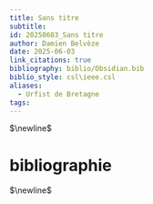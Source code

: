 ```yaml
---
title: Sans titre
subtitle: 
id: 20250603_Sans titre
author: Damien Belvèze
date: 2025-06-03
link_citations: true
bibliography: biblio/Obsidian.bib
biblio_style: csl\ieee.csl
aliases:
  - Urfist de Bretagne
tags:
---
```




$\newline$
# bibliographie
$\newline$






